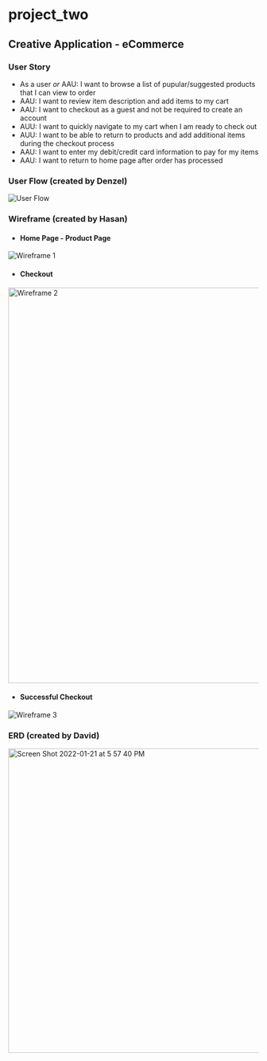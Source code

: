 # project_two
## Creative Application - eCommerce

### **User Story**
  * As a user *or* AAU: I want to browse a list of pupular/suggested products that I can view to order
  * AAU: I want to review item description and add items to my cart
  * AAU: I want to checkout as a guest and not be required to create an account
  * AUU: I want to quickly navigate to my cart when I am ready to check out
  * AUU: I want to be able to return to products and add additional items during the checkout process
  * AAU: I want to enter my debit/credit card information to pay for my items
  * AAU: I want to return to home page after order has processed

### **User Flow** (created by Denzel)
![User Flow](https://user-images.githubusercontent.com/93225314/149634839-8a183c5f-69c8-4a7d-bb2d-388bd7773ab1.png)


### **Wireframe** (created by Hasan)

  * #### Home Page - Product Page
  ![Wireframe 1](https://user-images.githubusercontent.com/93225314/149634906-6ea7a3e1-93ec-4ea3-b66c-32b117041d34.png)

  * #### Checkout
<img width="794" alt="Wireframe 2" src="https://user-images.githubusercontent.com/93225314/149634930-c563df74-e1a2-4091-a980-8d71eea8f679.png">

  * #### Successful Checkout
![Wireframe 3](https://user-images.githubusercontent.com/93225314/149634953-05abb60d-6a38-412e-be59-7be9fe6e8e38.png)


### **ERD** (created by David)
<img width="611" alt="Screen Shot 2022-01-21 at 5 57 40 PM" src="https://user-images.githubusercontent.com/88109038/150620409-3b6a35e0-66da-4e94-9876-90d86c4a099a.png">
